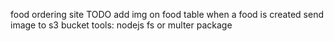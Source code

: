 food ordering site 
TODO add img on food table when a food is created send image to s3 bucket tools: nodejs fs or multer package
